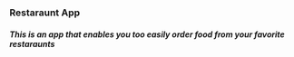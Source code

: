 <h3> Restaraunt App </h3>
<h5> This is an app that enables you too easily order food from your favorite restaraunts</h5>

